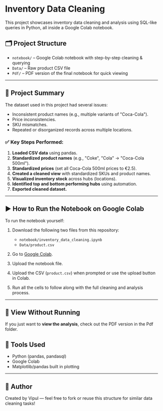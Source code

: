# Inventory Data Cleaning

This project showcases inventory data cleaning and analysis using SQL-like queries in Python, all inside a Google Colab notebook.

## 🗂 Project Structure

- `notebook/` – Google Colab notebook with step-by-step cleaning & querying
- `Data/` – Raw product CSV file
- `Pdf/` – PDF version of the final notebook for quick viewing

---
## 📌 Project Summary

The dataset used in this project had several issues:
- Inconsistent product names (e.g., multiple variants of "Coca-Cola").
- Price inconsistencies.
- SKU mismatches.
- Repeated or disorganized records across multiple locations.

### ✅ Key Steps Performed:
1. **Loaded CSV data** using pandas.
2. **Standardized product names** (e.g., "Coke", "Cola" → "Coca-Cola 500ml").
3. **Standardized prices** (set all Coca-Cola 500ml prices to €2.5).
4. **Created a cleaned view** with standardized SKUs and product names.
5. **Visualized inventory stock** across hubs (locations).
6. **Identified top and bottom performing hubs** using automation.
7. **Exported cleaned dataset.**

---

## ▶️ How to Run the Notebook on Google Colab

To run the notebook yourself:

1. Download the following two files from this repository:
   - `notebook/inventory_data_cleaning.ipynb`
   - `Data/product.csv`

2. Go to [Google Colab](https://colab.research.google.com/).

3. Upload the notebook file.

4. Upload the CSV (`product.csv`) when prompted or use the upload button in Colab.

5. Run all the cells to follow along with the full cleaning and analysis process.

---

## 📄 View Without Running

If you just want to **view the analysis**, check out the PDF version in the Pdf folder.


## 🔧 Tools Used

- Python (pandas, pandasql)
- Google Colab
- Matplotlib/pandas built in plotting

---

## 👤 Author

Created by Vipul — feel free to fork or reuse this structure for similar data cleaning tasks!
